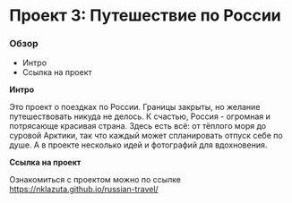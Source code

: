 # Проект 3: Путешествие по России

### Обзор
* Интро
* Ссылка на проект

**Интро**

Это проект о поездках по России. Границы закрыты, но желание путешествовать никуда не делось. К счастью, Россия - огромная и потрясающе красивая страна. Здесь есть всё: от тёплого моря до суровой Арктики, так что каждый может спланировать отпуск себе по душе. А в проекте несколько идей и фотографий для вдохновения.

**Ссылка на проект**

Ознакомиться с проектом можно по ссылке https://nklazuta.github.io/russian-travel/
